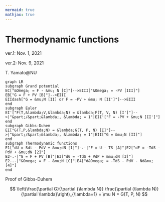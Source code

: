 ```yaml
---
mermaid: true
mathjax: true
---
```

# Thermodynamic functions

ver.1: Nov. 1, 2021

ver.2: Nov. 9, 2021

T. Yamato@NU

```mermaid
graph LR
subgraph Grand potential
EC["&Omega; = F - &mu; N [C]"]-->EIII["&Omega; = -PV [III]"]
EB["G = F + PV [B]"]-->EIII
EIIdash["G = &mu;N [II] or F = -PV + &mu; N [II']"]-->EIII
end
subgraph Euler
EI'["F(T,&lambda;V,&lambda;N) = &lambda;F(T, V, N) [I']"]-->|"&part;/&part;&lambda;, &lambda; = 1"|EII'["F = -PV + &mu;N [II']"]
end
subgraph Gibbs-Duhem
EI["G(T,P,&lambda;N) = &lambda;G(T, P, N) [I]"]-->|"&part;/&part;&lambda;, &lambda; = 1"|EII["G = &mu;N [II]"]
end
subgraph Thermodynamic functions
E1["dU = Sdt - PdV + &mu;dN [1]"]-.-|"F = U - TS [A]"|E2["dF = -TdS - PdV + &mu;dN [2]"]
E2-.-|"G = F + PV [B]"|E3["dG = -TdS + VdP + &mu;dN [3]"]
E2-.-|"&Omega; = F - &mu;N [C]"|E4["d&Omega; = -TdS - PdV - Nd&mu; [4]"]
end
```


Proof of Gibbs-Duhem 

$$
\left(\frac{\partial G}{\partial {\lambda N}} \frac{\partial (\lambda N)}{\partial \lambda}\right)_{\lambda=1} = \mu N = G(T, P, N)
$$
